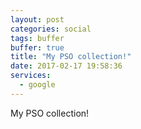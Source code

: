 ```yaml
---
layout: post
categories: social
tags: buffer
buffer: true
title: "My PSO collection!"
date: 2017-02-17 19:58:36
services: 
  - google
---
```

My PSO collection!
